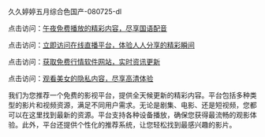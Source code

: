 久久婷婷五月综合色国产-080725-dl

点击访问：<a href="https://heiliaoxwd5i8.pages.dev">午夜免费播放的精彩内容，尽享国语配音</a>

点击访问：<a href="https://heiliaowzu4ur.pages.dev">立即访问在线直播平台，体验人人分享的精彩瞬间</a>

点击访问：<a href="https://heiliaozj3tjd.pages.dev">获取免费行情软件网站，实时资讯更新</a>

点击访问：<a href="https://heiliaoe8ajia.pages.dev">观看美女的隐私内容，尽享高清体验</a>

我们为您推荐一个免费的影视平台，提供全天候更新的精彩内容。平台包括多种类型的影片和视频资源，满足不同用户需求。无论是剧集、电影、还是短视频，您都可以在这里找到最新的资源。平台支持各种设备播放，确保您获得最流畅的观影体验。此外，平台还提供个性化的推荐系统，让您轻松找到最感兴趣的影片。

<span style="display:none;">[Canonical link](https://github.com/ai08072025/ai13 ）</span>
